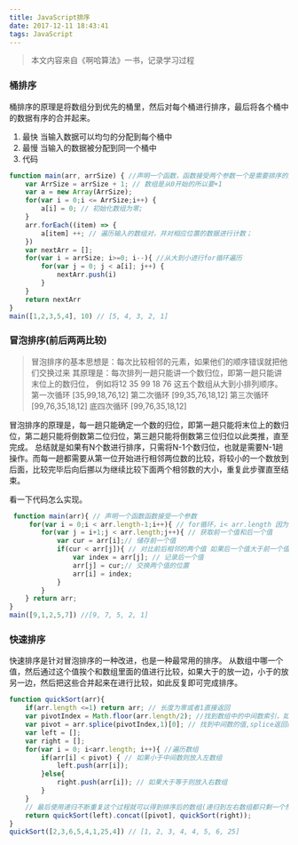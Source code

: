 ```yaml
---
title: JavaScript排序
date: 2017-12-11 18:43:41
tags: JavaScript
---
```



>  本文内容来自《啊哈算法》一书，记录学习过程

###  桶排序

桶排序的原理是将数组分到优先的桶里，然后对每个桶进行排序，最后将各个桶中的数据有序的合并起来。
1.	最快
当输入数据可以均匀的分配到每个桶中
2.	最慢
当输入的数据被分配到同一个桶中
3.	代码

```js
function main(arr, arrSize) { //声明一个函数，函数接受两个参数一个是需要排序的数组，另一个是木桶数
	var ArrSize = arrSize + 1; // 数组是从0开始的所以要+1
	var a = new Array(ArrSize); 
	for(var i = 0;i <= ArrSize;i++) {
		a[i] = 0; // 初始化数组为零;
	}
	arr.forEach((item) => {
		a[item] ++; // 遍历输入的数组对，并对相应位置的数据进行计数；
	})
	var nextArr = [];
	for(var i = arrSize; i>=0; i--){ //从大到小进行for循环遍历
		for(var j = 0; j < a[i]; j++) {
			nextArr.push(i)
		}
	}
	return nextArr
}
main([1,2,3,5,4], 10) // [5, 4, 3, 2, 1]
```

###  冒泡排序(前后两两比较)

>  冒泡排序的基本思想是：每次比较相邻的元素，如果他们的顺序错误就把他们交换过来
其原理是：每次排列一趟只能讲一个数归位，即第一趟只能讲末位上的数归位，
例如将12 35 99 18 76 这五个数组从大到小排列顺序。
第一次循环 [35,99,18,76,12]
第二次循环 [99,35,76,18,12]
第三次循环 [99,76,35,18,12]
底四次循环 [99,76,35,18,12]

冒泡排序的原理是，每一趟只能确定一个数的归位，即第一趟只能将末位上的数归位，第二趟只能将倒数第二位归位，第三趟只能将倒数第三位归位以此类推，直至完成。
总结就是如果有N个数进行排序，只需将N-1个数归位，也就是需要N-1趟操作。而每一趟都需要从第一位开始进行相邻两位数的比较，将较小的一个数放到后面，比较完毕后向后挪以为继续比较下面两个相邻数的大小，重复此步骤直至结束。

看一下代码怎么实现。

```js
 function main(arr){ // 声明一个函数函数接受一个参数
	 for(var i = 0;i < arr.length-1;i++){ // for循环，i< arr.length 因为数组是从0开始的所以—1
		for(var j = i+1;j < arr.length;j++){ // 获取前一个值和后一个值
            var cur = arr[i];// 储存前一个值
			if(cur < arr[j]){ // 对比前后相邻的两个值 如果后一个值大于前一个值则交换两个值的位置
                var index = arr[j]; // 记录后一个值
                arr[j] = cur;// 交换两个值的位置
                arr[i] = index;
            }
        }
    } return arr;
}
main([9,1,2,5,7]) //[9, 7, 5, 2, 1]
```

###  快速排序

快速排序是针对冒泡排序的一种改进，也是一种最常用的排序。
从数组中哪一个值，然后通过这个值挨个和数组里面的值进行比较，如果大于的放一边，小于的放另一边，然后把这些合并起来在进行比较，如此反复即可完成排序。

```js
function quickSort(arr){
	if(arr.length <=1) return arr; // 长度为零或者1直接返回
	var pivotIndex = Math.floor(arr.length/2); //找到数组中的中间数索引，如果如果为小书则向下取整
	var pivot = arr.splice(pivotIndex,1)[0]; // 找到中间数的值,splice返回的是一个数组所以取0位
	var left = [];
	var right = [];
	for(var i = 0; i<arr.length; i++){ //遍历数组
		if(arr[i] < pivot) { // 如果小于中间数则放入左数组
			left.push(arr[i]);
		}else{
			right.push(arr[i]); // 如果大于等于则放入右数组
		}
	}
	// 最后使用递归不断重复这个过程就可以得到排序后的数组(递归到左右数组都只剩一个然后组合起来)
	return quickSort(left).concat([pivot], quickSort(right));
}
quickSort([2,3,6,5,4,1,25,4]) // [1, 2, 3, 4, 4, 5, 6, 25]
```



